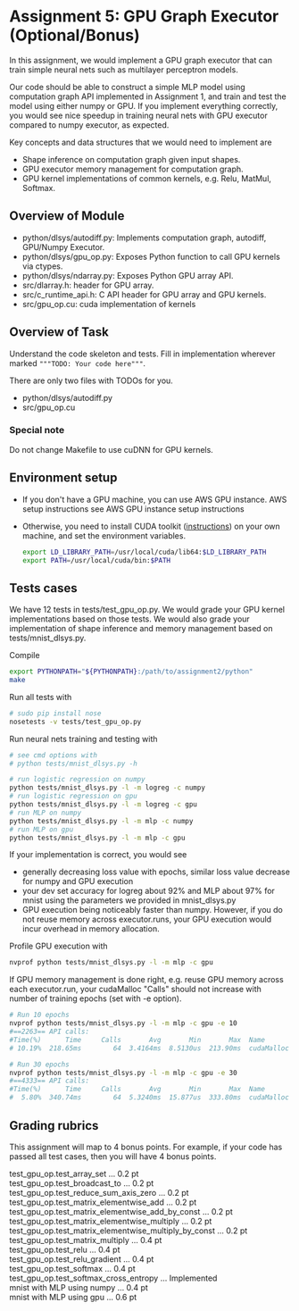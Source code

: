 # Assignment 5: GPU Graph Executor (Optional/Bonus)

In this assignment, we would implement a GPU graph executor that can train simple neural nets such as multilayer perceptron models.

Our code should be able to construct a simple MLP model using computation graph API implemented in Assignment 1, and train and test the model using either numpy or GPU. If you implement everything correctly, you would see nice speedup in training neural nets with GPU executor compared to numpy executor, as expected.

Key concepts and data structures that we would need to implement are
- Shape inference on computation graph given input shapes.
- GPU executor memory management for computation graph.
- GPU kernel implementations of common kernels, e.g. Relu, MatMul, Softmax.

## Overview of Module
- python/dlsys/autodiff.py: Implements computation graph, autodiff, GPU/Numpy Executor.
- python/dlsys/gpu_op.py: Exposes Python function to call GPU kernels via ctypes.
- python/dlsys/ndarray.py: Exposes Python GPU array API.
- src/dlarray.h: header for GPU array.
- src/c_runtime_api.h: C API header for GPU array and GPU kernels.
- src/gpu_op.cu: cuda implementation of kernels 

## Overview of Task
Understand the code skeleton and tests. Fill in implementation wherever marked `"""TODO: Your code here"""`.

There are only two files with TODOs for you.
- python/dlsys/autodiff.py
- src/gpu_op.cu

### Special note
Do not change Makefile to use cuDNN for GPU kernels.

## Environment setup
- If you don't have a GPU machine, you can use AWS GPU instance. AWS setup instructions see AWS GPU instance setup instructions

- Otherwise, you need to install CUDA toolkit ([instructions](http://docs.nvidia.com/cuda/cuda-installation-guide-linux/)) on your own machine, and set the environment variables.
  ```bash
  export LD_LIBRARY_PATH=/usr/local/cuda/lib64:$LD_LIBRARY_PATH
  export PATH=/usr/local/cuda/bin:$PATH
  ```

## Tests cases
We have 12 tests in tests/test_gpu_op.py. We would grade your GPU kernel implementations based on those tests. We would also grade your implementation of shape inference and memory management based on tests/mnist_dlsys.py.

Compile
```bash
export PYTHONPATH="${PYTHONPATH}:/path/to/assignment2/python"
make
```

Run all tests with
```bash
# sudo pip install nose
nosetests -v tests/test_gpu_op.py
```

Run neural nets training and testing with
```bash
# see cmd options with 
# python tests/mnist_dlsys.py -h

# run logistic regression on numpy
python tests/mnist_dlsys.py -l -m logreg -c numpy
# run logistic regression on gpu
python tests/mnist_dlsys.py -l -m logreg -c gpu
# run MLP on numpy
python tests/mnist_dlsys.py -l -m mlp -c numpy
# run MLP on gpu
python tests/mnist_dlsys.py -l -m mlp -c gpu

```

If your implementation is correct, you would see
- generally decreasing loss value with epochs, similar loss value decrease for numpy and GPU execution
- your dev set accuracy for logreg about 92% and MLP about 97% for mnist using the parameters we provided in mnist_dlsys.py
- GPU execution being noticeably faster than numpy. However, if you do not reuse memory across executor.runs, your GPU execution would incur overhead in memory allocation.

Profile GPU execution with
```bash
nvprof python tests/mnist_dlsys.py -l -m mlp -c gpu
```

If GPU memory management is done right, e.g. reuse GPU memory across each executor.run, your cudaMalloc "Calls" should not increase with number of training epochs (set with -e option).
```bash
# Run 10 epochs
nvprof python tests/mnist_dlsys.py -l -m mlp -c gpu -e 10
#==2263== API calls:
#Time(%)      Time     Calls       Avg       Min       Max  Name
# 10.19%  218.65ms        64  3.4164ms  8.5130us  213.90ms  cudaMalloc

# Run 30 epochs
nvprof python tests/mnist_dlsys.py -l -m mlp -c gpu -e 30
#==4333== API calls:
#Time(%)      Time     Calls       Avg       Min       Max  Name
#  5.80%  340.74ms        64  5.3240ms  15.877us  333.80ms  cudaMalloc
```


## Grading rubrics

This assignment will map to 4 bonus points. For example, if your code has passed all test cases, then you will have 4 bonus points. 

test_gpu_op.test_array_set ... 0.2 pt  
test_gpu_op.test_broadcast_to ... 0.2 pt  
test_gpu_op.test_reduce_sum_axis_zero ... 0.2 pt  
test_gpu_op.test_matrix_elementwise_add ... 0.2 pt  
test_gpu_op.test_matrix_elementwise_add_by_const ... 0.2 pt  
test_gpu_op.test_matrix_elementwise_multiply ... 0.2 pt  
test_gpu_op.test_matrix_elementwise_multiply_by_const ... 0.2 pt  
test_gpu_op.test_matrix_multiply ... 0.4 pt  
test_gpu_op.test_relu ... 0.4 pt  
test_gpu_op.test_relu_gradient ... 0.4 pt   
test_gpu_op.test_softmax ... 0.4 pt   
test_gpu_op.test_softmax_cross_entropy ... Implemented  
mnist with MLP using numpy ... 0.4 pt  
mnist with MLP using gpu ... 0.6 pt  
